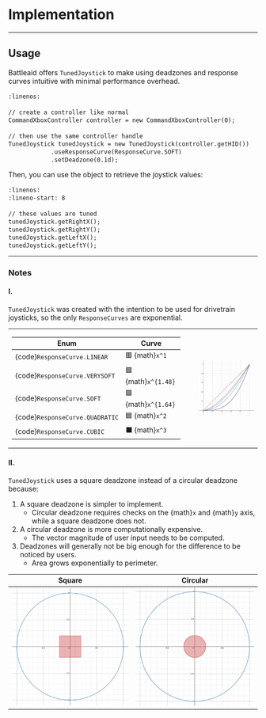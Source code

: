 # Implementation

<hr>

## Usage

Battleaid offers `TunedJoystick` to make using deadzones and response curves intuitive with minimal performance overhead.

```{code-block} java
:linenos:

// create a controller like normal
CommandXboxController controller = new CommandXboxController(0);

// then use the same controller handle
TunedJoystick tunedJoystick = new TunedJoystick(controller.getHID())
            .useResponseCurve(ResponseCurve.SOFT)
            .setDeadzone(0.1d);
```

Then, you can use the object to retrieve the joystick values:

```{code-block} java
:linenos:
:lineno-start: 8

// these values are tuned
tunedJoystick.getRightX();
tunedJoystick.getRightY();
tunedJoystick.getLeftX();
tunedJoystick.getLeftY();
```

<hr>

### Notes

#### I.

`TunedJoystick` was created with the intention to be used for drivetrain joysticks, so the only `ResponseCurves` are exponential.  

<table class="table" style="margin-left: auto; margin-right: auto; table-layout: auto;">
  <tr>
    <td style="padding-right: 30px;">

| Enum | Curve | 
|-|-|
| {code}`ResponseCurve.LINEAR`    | 🟥 {math}`x^1` |
| {code}`ResponseCurve.VERYSOFT`  | 🟩 {math}`x^{1.48}` |
| {code}`ResponseCurve.SOFT`      | 🟪 {math}`x^{1.64}` |
| {code}`ResponseCurve.QUADRATIC` | 🟦 {math}`x^2` |    
| {code}`ResponseCurve.CUBIC`     | ⬛ {math}`x^3` |
</td>
    <td>

![Response Curves](./tuned-joystick-response-curves.png)
</td>
  </tr>
</table>

#### II.

`TunedJoystick` uses a square deadzone instead of a circular deadzone because:

1. A square deadzone is simpler to implement.
    - Circular deadzone requires checks on the {math}`x` and {math}`y` axis, while a square deadzone does not.
2. A circular deadzone is more computationally expensive.
    - The vector magnitude of user input needs to be computed.
3. Deadzones will generally not be big enough for the difference to be noticed by users.
    - Area grows exponentially to perimeter.

| Square | Circular |
|-|-|
| ![Square Deadzone](./square-deadzone.png) | ![Circular Deadzone](./circular-deadzone.png) | 